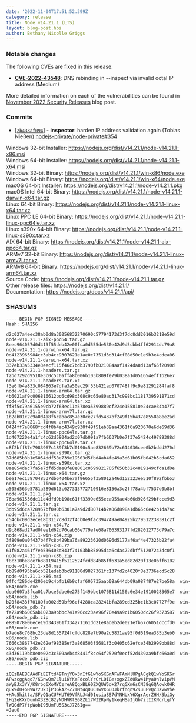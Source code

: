 ```yaml
---
date: '2022-11-04T17:51:52.399Z'
category: release
title: Node v14.21.1 (LTS)
layout: blog-post.hbs
author: Bethany Nicolle Griggs
---
```


### Notable changes

The following CVEs are fixed in this release:

- **[CVE-2022-43548](https://cve.mitre.org/cgi-bin/cvename.cgi?name=CVE-2022-43548)**: DNS rebinding in --inspect via invalid octal IP address (Medium)

More detailed information on each of the vulnerabilities can be found in [November 2022 Security Releases](/blog/vulnerability/november-2022-security-releases/) blog post.

### Commits

- \[[`2b433af094`](https://github.com/nodejs/node/commit/2b433af094)] - **inspector**: harden IP address validation again (Tobias Nießen) [nodejs-private/node-private#354](https://github.com/nodejs-private/node-private/pull/354)

Windows 32-bit Installer: https://nodejs.org/dist/v14.21.1/node-v14.21.1-x86.msi \
Windows 64-bit Installer: https://nodejs.org/dist/v14.21.1/node-v14.21.1-x64.msi \
Windows 32-bit Binary: https://nodejs.org/dist/v14.21.1/win-x86/node.exe \
Windows 64-bit Binary: https://nodejs.org/dist/v14.21.1/win-x64/node.exe \
macOS 64-bit Installer: https://nodejs.org/dist/v14.21.1/node-v14.21.1.pkg \
macOS Intel 64-bit Binary: https://nodejs.org/dist/v14.21.1/node-v14.21.1-darwin-x64.tar.gz \
Linux 64-bit Binary: https://nodejs.org/dist/v14.21.1/node-v14.21.1-linux-x64.tar.xz \
Linux PPC LE 64-bit Binary: https://nodejs.org/dist/v14.21.1/node-v14.21.1-linux-ppc64le.tar.xz \
Linux s390x 64-bit Binary: https://nodejs.org/dist/v14.21.1/node-v14.21.1-linux-s390x.tar.xz \
AIX 64-bit Binary: https://nodejs.org/dist/v14.21.1/node-v14.21.1-aix-ppc64.tar.gz \
ARMv7 32-bit Binary: https://nodejs.org/dist/v14.21.1/node-v14.21.1-linux-armv7l.tar.xz \
ARMv8 64-bit Binary: https://nodejs.org/dist/v14.21.1/node-v14.21.1-linux-arm64.tar.xz \
Source Code: https://nodejs.org/dist/v14.21.1/node-v14.21.1.tar.gz \
Other release files: https://nodejs.org/dist/v14.21.1/ \
Documentation: https://nodejs.org/docs/v14.21.1/api/

### SHASUMS

```
-----BEGIN PGP SIGNED MESSAGE-----
Hash: SHA256

d2c027a4eec38ab0d8a30256832270690c57794173d3f7dc8dd2016b3218e59d  node-v14.21.1-aix-ppc64.tar.gz
8eec964057d0d413f55deb42e00fca0d555de530e42d9d5cbb4ff62914dc79a8  node-v14.21.1-darwin-x64.tar.gz
0d4123965984cc3ab4cc9307621e1ae0c7351d3d314cf08d50c1e9b3e4cdea06  node-v14.21.1-darwin-x64.tar.xz
337eb33a5334e3eecf115f46c7bdb3790fb021084aaf1424da8d13af65f2090d  node-v14.21.1-headers.tar.gz
f2bd7292d9518e3c0c5c0affa8b006b103b809fe79b038a1d051654eff1b26e7  node-v14.21.1-headers.tar.xz
f3e6fb4a833c084863e7dfa3a50ac29f53b421ad070748ff9c9a81291284faf8  node-v14.21.1-linux-arm64.tar.gz
4b6021af9c006816612bc6cd98d308c9c65e80ac317c998bc1181739591871cd  node-v14.21.1-linux-arm64.tar.xz
ff8f5c79a6155e9cb72f63ec11a578ea5399889cf224e155810e24cae34b47f7  node-v14.21.1-linux-armv7l.tar.gz
1b2ab01c2c9a0d4a8f6cabac857e30ce27fd5437bf249f15b437e8558a8ee2ad  node-v14.21.1-linux-armv7l.tar.xz
0424ff7e8068fcd4f8b4ac4349c930f49f51eb39aa4361f6a920670e6de69d36  node-v14.21.1-linux-ppc64le.tar.gz
1d407220e4a1fc4c62d5804ad2d07db091a7fb6637b0e7f37e5424c49789388d  node-v14.21.1-linux-ppc64le.tar.xz
c8f2bff87e7983967c189f3b7d0190c5ae832669b72c614036cee0b2bddd270d  node-v14.21.1-linux-s390x.tar.gz
37d685b8b1e5054ddf58e739e19503d5fbd4ab4fe49a3d61b05fb042b5cda652  node-v14.21.1-linux-s390x.tar.xz
8ae854dac7fa5e7dfd5dae8fe8e001c0599821705f650b32c4819149cfda1d0e  node-v14.21.1-linux-x64.tar.gz
bee17ec1387048537db6404be7af96655f358012a46d152323ee510f892fbb53  node-v14.21.1-linux-x64.tar.xz
a505d563e5781a589d613c627313772710916e8156a3c2ff78a4bf7537d0b8bf  node-v14.21.1.pkg
76ba961536dc11e4dfd9b198c61ff3399e655eca959ae4b66d926f29bfcce9d3  node-v14.21.1.tar.gz
3db95d6ca728957bf090b6301a7a9d2d80714b2a06d898a1db65c6e42b1da7ac  node-v14.21.1.tar.xz
c54cbc09d2ece18b3117c8d32f4cb0e9fac394749ae04925b279512238381c2f  node-v14.21.1-win-x64.7z
d9c868ad27ad0fee1d62d70cab56e779efe68a706393177fd282012773d79a7c  node-v14.21.1-win-x64.zip
3f809e0a0f437b4f7c8b429ba76a89223620d0696d5177af6af4e47325b22fa4  node-v14.21.1-win-x86.7z
61f082a461f7eb536403d843f74103bb85895d4a6cda472dbff51207243dc0f1  node-v14.21.1-win-x86.zip
f8c310be8ce7b38119415f5112524fcdd84b85ff631a5ed82d20f13e0bff6102  node-v14.21.1-x64.msi
6b89d0f95ba6cb521edeb3bc91180d9827361fc137fd2c4020f8e3736ecd5c28  node-v14.21.1-x86.msi
9ffcf286de4206eb9c4bfb16b9cfaf605735aab08a644db09a087f87e27be58a  win-x64/node.exe
dea0607a3fca01c7bce5dbe6e275f149bbe1076811d156c6e34e1910028365e7  win-x64/node.lib
b20f8433f70189fa002d59bf96ef4288ca28241bfa289cd325bc1b3c07727f9e  win-x64/node_pdb.7z
fa72a9b6065ab1023a9bbbc741a96cc23ae96f70e49a9c1b6050dc26f9373587  win-x64/node_pdb.zip
e885078e06ece19d343961f334271161dd21e8adeb2de021efb57c6051dccfd0  win-x86/node.exe
b7ede8c768bc23de8d155724fcfdc828e7b90a2c5831ae95f0d619ea335b3eb0  win-x86/node.lib
7666c3867742e262ef98385ef3a868503f5681f3c0405c62efce34b2999bb88d  win-x86/node_pdb.7z
43d36119bb8e0e02c3c509aeb4d8441f8cc64f2520f0ecf52d439aa9bfc66a0d  win-x86/node_pdb.zip
-----BEGIN PGP SIGNATURE-----

iQEzBAEBCAAdFiEETtd49TnjY0x3nIfG1wYoSKGrAFwFAmNlUPgACgkQ1wYoSKGr
AFwzcggAqo7/KGnwQm7LluiKYKaFdcolYrCrLOIGe+xgxZZdOkw41Mya0nlvipVM
aWyBJx3YY/K8rbg6XoMYCzreA8QqxBL60ZXQUW5d+27rqGXm6sCN38g6QAowkOHR
qux9d0+oH9W72Uk3jP3GkAZ+Z7TMt4qDuCswVXGuOJkrfnqn9ZsuuEvQc3XvwVhe
+HAu5hitta/SFyQ1aCUPKUT69VfRLJ4d01qsiaSS7dYNHUxY6XgrAerZHH/3biGy
1Hq2eKXrDunhX3ZBc82yNDHVRtS68ZL17WI2RpNy1keqHSaIjQb7ilIIKNqrLgfY
lWQGdP7ftpWobI95UmFU5S3cJ7Z6Ig==
=JeuO
-----END PGP SIGNATURE-----

```
